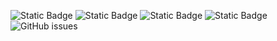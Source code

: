 ![Static Badge](https://img.shields.io/badge/blacklists-60-000000) ![Static Badge](https://img.shields.io/badge/blacklisted-3135194-cc0000) ![Static Badge](https://img.shields.io/badge/whitelisted-2244-00CC00) ![Static Badge](https://img.shields.io/badge/streaming_blacklist-28107-000000) ![GitHub issues](https://img.shields.io/github/issues/fabriziosalmi/blacklists)
